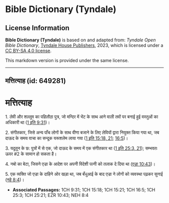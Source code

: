 # Bible Dictionary (Tyndale)

## License Information

**Bible Dictionary (Tyndale)** is based on and adapted from: _Tyndale Open Bible Dictionary_, [Tyndale House Publishers](https://tyndaleopenresources.com/), 2023, which is licensed under a [CC BY-SA 4.0 license](https://creativecommons.org/licenses/by-sa/4.0/legalcode.en).

This markdown version is provided under the same license.



--------------------------------

## मत्तित्याह (id: 649281)

मत्तित्याह
==========

1\. लेवी और शल्लूम का पहिलौठा पुत्र, जो मन्दिर में भेंट के साथ आने वाली तवों पर बनाई हुई वस्तुओं का अधिकारी था ([1 इति 9:31](https://ref.ly/1Chr9:31))।

2\. संगीतकार, जिसे अन्य पाँच लोगों के साथ वीणा बजाने के लिए लेवियों द्वारा नियुक्त किया गया था, जब दाऊद के समय वाचा का सन्दूक यरूशलेम लाया गया ([1 इति 15:18, 21](https://ref.ly/1Chr15:18,1Chr15:21); [16:5](https://ref.ly/1Chr16:5))।

3\. यदूतून के छ: पुत्रों में से एक, जो दाऊद के समय में एक संगीतकार था ([1 इति 25:3, 21](https://ref.ly/1Chr25:3,1Chr25:21)); सम्भवतः ऊपर \#2 के सामान हो सकता है।

4\. नबो का बेटा, जिसने एज्रा के आदेश पर अपनी विदेशी पत्नी को तलाक दे दिया था ([एज्रा 10:43](https://ref.ly/Ezra10:43))।

5\. एक व्यक्ति जो एज्रा के दाहिने ओर खड़ा था, जब बँधुआई के बाद एज्रा ने लोगों को व्यवस्था पढ़कर सुनाई ([नहे 8:4](https://ref.ly/Neh8:4))।

* **Associated Passages:** 1CH 9:31; 1CH 15:18; 1CH 15:21; 1CH 16:5; 1CH 25:3; 1CH 25:21; EZR 10:43; NEH 8:4


